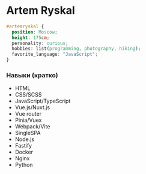 # Artem Ryskal

```css
#artemryskal {
  position: Moscow;
  height: 175cm;
  personality: curious;
  hobbies: list(programming, photography, hiking);
  favorite_language: "JavaScript";
}
```

### Навыки (кратко)
- HTML
- CSS/SCSS
- JavaScript/TypeScript
- Vue.js/Nuxt.js
- Vue router
- Pinia/Vuex
- Webpack/Vite
- SingleSPA
- Node.js
- Fastify
- Docker
- Nginx
- Python
